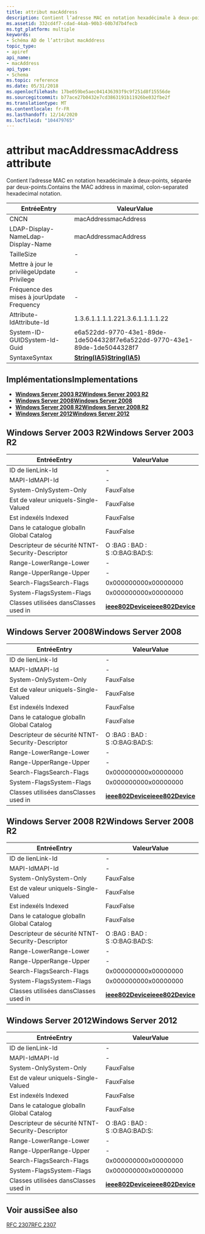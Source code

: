 ```yaml
---
title: attribut macAddress
description: Contient l’adresse MAC en notation hexadécimale à deux-points, séparée par deux-points.
ms.assetid: 332cd4f7-cdad-44ab-90b3-60b7d7b4fecb
ms.tgt_platform: multiple
keywords:
- Schéma AD de l’attribut macAddress
topic_type:
- apiref
api_name:
- macAddress
api_type:
- Schema
ms.topic: reference
ms.date: 05/31/2018
ms.openlocfilehash: 17be059be5aec041436393f9c9f251d8f15556de
ms.sourcegitcommit: b77ace27b0432e7cd3863191b11926be032fbe2f
ms.translationtype: MT
ms.contentlocale: fr-FR
ms.lasthandoff: 12/14/2020
ms.locfileid: "104479765"
---
```

# <a name="macaddress-attribute"></a><span data-ttu-id="8a984-104">attribut macAddress</span><span class="sxs-lookup"><span data-stu-id="8a984-104">macAddress attribute</span></span>

<span data-ttu-id="8a984-105">Contient l’adresse MAC en notation hexadécimale à deux-points, séparée par deux-points.</span><span class="sxs-lookup"><span data-stu-id="8a984-105">Contains the MAC address in maximal, colon-separated hexadecimal notation.</span></span>



| <span data-ttu-id="8a984-106">Entrée</span><span class="sxs-lookup"><span data-stu-id="8a984-106">Entry</span></span> | <span data-ttu-id="8a984-107">Valeur</span><span class="sxs-lookup"><span data-stu-id="8a984-107">Value</span></span> |
|-------------------|--------------------------------------|
| <span data-ttu-id="8a984-108">CN</span><span class="sxs-lookup"><span data-stu-id="8a984-108">CN</span></span>                | <span data-ttu-id="8a984-109">macAddress</span><span class="sxs-lookup"><span data-stu-id="8a984-109">macAddress</span></span>                           |
| <span data-ttu-id="8a984-110">LDAP-Display-Name</span><span class="sxs-lookup"><span data-stu-id="8a984-110">Ldap-Display-Name</span></span> | <span data-ttu-id="8a984-111">macAddress</span><span class="sxs-lookup"><span data-stu-id="8a984-111">macAddress</span></span>                           |
| <span data-ttu-id="8a984-112">Taille</span><span class="sxs-lookup"><span data-stu-id="8a984-112">Size</span></span>              | \-                                   |
| <span data-ttu-id="8a984-113">Mettre à jour le privilège</span><span class="sxs-lookup"><span data-stu-id="8a984-113">Update Privilege</span></span>  | \-                                   |
| <span data-ttu-id="8a984-114">Fréquence des mises à jour</span><span class="sxs-lookup"><span data-stu-id="8a984-114">Update Frequency</span></span>  | \-                                   |
| <span data-ttu-id="8a984-115">Attribute-Id</span><span class="sxs-lookup"><span data-stu-id="8a984-115">Attribute-Id</span></span>      | <span data-ttu-id="8a984-116">1.3.6.1.1.1.1.22</span><span class="sxs-lookup"><span data-stu-id="8a984-116">1.3.6.1.1.1.1.22</span></span>                     |
| <span data-ttu-id="8a984-117">System-ID-GUID</span><span class="sxs-lookup"><span data-stu-id="8a984-117">System-Id-Guid</span></span>    | <span data-ttu-id="8a984-118">e6a522dd-9770-43e1-89de-1de5044328f7</span><span class="sxs-lookup"><span data-stu-id="8a984-118">e6a522dd-9770-43e1-89de-1de5044328f7</span></span> |
| <span data-ttu-id="8a984-119">Syntaxe</span><span class="sxs-lookup"><span data-stu-id="8a984-119">Syntax</span></span>            | [<span data-ttu-id="8a984-120">**String(IA5)**</span><span class="sxs-lookup"><span data-stu-id="8a984-120">**String(IA5)**</span></span>](s-string-ia5.md)  |



## <a name="implementations"></a><span data-ttu-id="8a984-121">Implémentations</span><span class="sxs-lookup"><span data-stu-id="8a984-121">Implementations</span></span>

-   [<span data-ttu-id="8a984-122">**Windows Server 2003 R2**</span><span class="sxs-lookup"><span data-stu-id="8a984-122">**Windows Server 2003 R2**</span></span>](#windows-server-2003-r2)
-   [<span data-ttu-id="8a984-123">**Windows Server 2008**</span><span class="sxs-lookup"><span data-stu-id="8a984-123">**Windows Server 2008**</span></span>](#windows-server-2008)
-   [<span data-ttu-id="8a984-124">**Windows Server 2008 R2**</span><span class="sxs-lookup"><span data-stu-id="8a984-124">**Windows Server 2008 R2**</span></span>](#windows-server-2008-r2)
-   [<span data-ttu-id="8a984-125">**Windows Server 2012**</span><span class="sxs-lookup"><span data-stu-id="8a984-125">**Windows Server 2012**</span></span>](#windows-server-2012)

## <a name="windows-server-2003-r2"></a><span data-ttu-id="8a984-126">Windows Server 2003 R2</span><span class="sxs-lookup"><span data-stu-id="8a984-126">Windows Server 2003 R2</span></span>



| <span data-ttu-id="8a984-127">Entrée</span><span class="sxs-lookup"><span data-stu-id="8a984-127">Entry</span></span> | <span data-ttu-id="8a984-128">Valeur</span><span class="sxs-lookup"><span data-stu-id="8a984-128">Value</span></span> |
|------------------------|-----------------------------------------------------|
| <span data-ttu-id="8a984-129">ID de lien</span><span class="sxs-lookup"><span data-stu-id="8a984-129">Link-Id</span></span>                | \-                                                  |
| <span data-ttu-id="8a984-130">MAPI-Id</span><span class="sxs-lookup"><span data-stu-id="8a984-130">MAPI-Id</span></span>                | \-                                                  |
| <span data-ttu-id="8a984-131">System-Only</span><span class="sxs-lookup"><span data-stu-id="8a984-131">System-Only</span></span>            | <span data-ttu-id="8a984-132">Faux</span><span class="sxs-lookup"><span data-stu-id="8a984-132">False</span></span>                                               |
| <span data-ttu-id="8a984-133">Est de valeur unique</span><span class="sxs-lookup"><span data-stu-id="8a984-133">Is-Single-Valued</span></span>       | <span data-ttu-id="8a984-134">Faux</span><span class="sxs-lookup"><span data-stu-id="8a984-134">False</span></span>                                               |
| <span data-ttu-id="8a984-135">Est indexé</span><span class="sxs-lookup"><span data-stu-id="8a984-135">Is Indexed</span></span>             | <span data-ttu-id="8a984-136">Faux</span><span class="sxs-lookup"><span data-stu-id="8a984-136">False</span></span>                                               |
| <span data-ttu-id="8a984-137">Dans le catalogue global</span><span class="sxs-lookup"><span data-stu-id="8a984-137">In Global Catalog</span></span>      | <span data-ttu-id="8a984-138">Faux</span><span class="sxs-lookup"><span data-stu-id="8a984-138">False</span></span>                                               |
| <span data-ttu-id="8a984-139">Descripteur de sécurité NT</span><span class="sxs-lookup"><span data-stu-id="8a984-139">NT-Security-Descriptor</span></span> | <span data-ttu-id="8a984-140">O :BAG : BAD : S :</span><span class="sxs-lookup"><span data-stu-id="8a984-140">O:BAG:BAD:S:</span></span>                                        |
| <span data-ttu-id="8a984-141">Range-Lower</span><span class="sxs-lookup"><span data-stu-id="8a984-141">Range-Lower</span></span>            | \-                                                  |
| <span data-ttu-id="8a984-142">Range-Upper</span><span class="sxs-lookup"><span data-stu-id="8a984-142">Range-Upper</span></span>            | \-                                                  |
| <span data-ttu-id="8a984-143">Search-Flags</span><span class="sxs-lookup"><span data-stu-id="8a984-143">Search-Flags</span></span>           | <span data-ttu-id="8a984-144">0x00000000</span><span class="sxs-lookup"><span data-stu-id="8a984-144">0x00000000</span></span>                                          |
| <span data-ttu-id="8a984-145">System-Flags</span><span class="sxs-lookup"><span data-stu-id="8a984-145">System-Flags</span></span>           | <span data-ttu-id="8a984-146">0x00000000</span><span class="sxs-lookup"><span data-stu-id="8a984-146">0x00000000</span></span>                                          |
| <span data-ttu-id="8a984-147">Classes utilisées dans</span><span class="sxs-lookup"><span data-stu-id="8a984-147">Classes used in</span></span>        | [<span data-ttu-id="8a984-148">**ieee802Device**</span><span class="sxs-lookup"><span data-stu-id="8a984-148">**ieee802Device**</span></span>](c-ieee802device.md)<br/> |



## <a name="windows-server-2008"></a><span data-ttu-id="8a984-149">Windows Server 2008</span><span class="sxs-lookup"><span data-stu-id="8a984-149">Windows Server 2008</span></span>



| <span data-ttu-id="8a984-150">Entrée</span><span class="sxs-lookup"><span data-stu-id="8a984-150">Entry</span></span> | <span data-ttu-id="8a984-151">Valeur</span><span class="sxs-lookup"><span data-stu-id="8a984-151">Value</span></span> |
|------------------------|-----------------------------------------------------|
| <span data-ttu-id="8a984-152">ID de lien</span><span class="sxs-lookup"><span data-stu-id="8a984-152">Link-Id</span></span>                | \-                                                  |
| <span data-ttu-id="8a984-153">MAPI-Id</span><span class="sxs-lookup"><span data-stu-id="8a984-153">MAPI-Id</span></span>                | \-                                                  |
| <span data-ttu-id="8a984-154">System-Only</span><span class="sxs-lookup"><span data-stu-id="8a984-154">System-Only</span></span>            | <span data-ttu-id="8a984-155">Faux</span><span class="sxs-lookup"><span data-stu-id="8a984-155">False</span></span>                                               |
| <span data-ttu-id="8a984-156">Est de valeur unique</span><span class="sxs-lookup"><span data-stu-id="8a984-156">Is-Single-Valued</span></span>       | <span data-ttu-id="8a984-157">Faux</span><span class="sxs-lookup"><span data-stu-id="8a984-157">False</span></span>                                               |
| <span data-ttu-id="8a984-158">Est indexé</span><span class="sxs-lookup"><span data-stu-id="8a984-158">Is Indexed</span></span>             | <span data-ttu-id="8a984-159">Faux</span><span class="sxs-lookup"><span data-stu-id="8a984-159">False</span></span>                                               |
| <span data-ttu-id="8a984-160">Dans le catalogue global</span><span class="sxs-lookup"><span data-stu-id="8a984-160">In Global Catalog</span></span>      | <span data-ttu-id="8a984-161">Faux</span><span class="sxs-lookup"><span data-stu-id="8a984-161">False</span></span>                                               |
| <span data-ttu-id="8a984-162">Descripteur de sécurité NT</span><span class="sxs-lookup"><span data-stu-id="8a984-162">NT-Security-Descriptor</span></span> | <span data-ttu-id="8a984-163">O :BAG : BAD : S :</span><span class="sxs-lookup"><span data-stu-id="8a984-163">O:BAG:BAD:S:</span></span>                                        |
| <span data-ttu-id="8a984-164">Range-Lower</span><span class="sxs-lookup"><span data-stu-id="8a984-164">Range-Lower</span></span>            | \-                                                  |
| <span data-ttu-id="8a984-165">Range-Upper</span><span class="sxs-lookup"><span data-stu-id="8a984-165">Range-Upper</span></span>            | \-                                                  |
| <span data-ttu-id="8a984-166">Search-Flags</span><span class="sxs-lookup"><span data-stu-id="8a984-166">Search-Flags</span></span>           | <span data-ttu-id="8a984-167">0x00000000</span><span class="sxs-lookup"><span data-stu-id="8a984-167">0x00000000</span></span>                                          |
| <span data-ttu-id="8a984-168">System-Flags</span><span class="sxs-lookup"><span data-stu-id="8a984-168">System-Flags</span></span>           | <span data-ttu-id="8a984-169">0x00000000</span><span class="sxs-lookup"><span data-stu-id="8a984-169">0x00000000</span></span>                                          |
| <span data-ttu-id="8a984-170">Classes utilisées dans</span><span class="sxs-lookup"><span data-stu-id="8a984-170">Classes used in</span></span>        | [<span data-ttu-id="8a984-171">**ieee802Device**</span><span class="sxs-lookup"><span data-stu-id="8a984-171">**ieee802Device**</span></span>](c-ieee802device.md)<br/> |



## <a name="windows-server-2008-r2"></a><span data-ttu-id="8a984-172">Windows Server 2008 R2</span><span class="sxs-lookup"><span data-stu-id="8a984-172">Windows Server 2008 R2</span></span>



| <span data-ttu-id="8a984-173">Entrée</span><span class="sxs-lookup"><span data-stu-id="8a984-173">Entry</span></span> | <span data-ttu-id="8a984-174">Valeur</span><span class="sxs-lookup"><span data-stu-id="8a984-174">Value</span></span> |
|------------------------|-----------------------------------------------------|
| <span data-ttu-id="8a984-175">ID de lien</span><span class="sxs-lookup"><span data-stu-id="8a984-175">Link-Id</span></span>                | \-                                                  |
| <span data-ttu-id="8a984-176">MAPI-Id</span><span class="sxs-lookup"><span data-stu-id="8a984-176">MAPI-Id</span></span>                | \-                                                  |
| <span data-ttu-id="8a984-177">System-Only</span><span class="sxs-lookup"><span data-stu-id="8a984-177">System-Only</span></span>            | <span data-ttu-id="8a984-178">Faux</span><span class="sxs-lookup"><span data-stu-id="8a984-178">False</span></span>                                               |
| <span data-ttu-id="8a984-179">Est de valeur unique</span><span class="sxs-lookup"><span data-stu-id="8a984-179">Is-Single-Valued</span></span>       | <span data-ttu-id="8a984-180">Faux</span><span class="sxs-lookup"><span data-stu-id="8a984-180">False</span></span>                                               |
| <span data-ttu-id="8a984-181">Est indexé</span><span class="sxs-lookup"><span data-stu-id="8a984-181">Is Indexed</span></span>             | <span data-ttu-id="8a984-182">Faux</span><span class="sxs-lookup"><span data-stu-id="8a984-182">False</span></span>                                               |
| <span data-ttu-id="8a984-183">Dans le catalogue global</span><span class="sxs-lookup"><span data-stu-id="8a984-183">In Global Catalog</span></span>      | <span data-ttu-id="8a984-184">Faux</span><span class="sxs-lookup"><span data-stu-id="8a984-184">False</span></span>                                               |
| <span data-ttu-id="8a984-185">Descripteur de sécurité NT</span><span class="sxs-lookup"><span data-stu-id="8a984-185">NT-Security-Descriptor</span></span> | <span data-ttu-id="8a984-186">O :BAG : BAD : S :</span><span class="sxs-lookup"><span data-stu-id="8a984-186">O:BAG:BAD:S:</span></span>                                        |
| <span data-ttu-id="8a984-187">Range-Lower</span><span class="sxs-lookup"><span data-stu-id="8a984-187">Range-Lower</span></span>            | \-                                                  |
| <span data-ttu-id="8a984-188">Range-Upper</span><span class="sxs-lookup"><span data-stu-id="8a984-188">Range-Upper</span></span>            | \-                                                  |
| <span data-ttu-id="8a984-189">Search-Flags</span><span class="sxs-lookup"><span data-stu-id="8a984-189">Search-Flags</span></span>           | <span data-ttu-id="8a984-190">0x00000000</span><span class="sxs-lookup"><span data-stu-id="8a984-190">0x00000000</span></span>                                          |
| <span data-ttu-id="8a984-191">System-Flags</span><span class="sxs-lookup"><span data-stu-id="8a984-191">System-Flags</span></span>           | <span data-ttu-id="8a984-192">0x00000000</span><span class="sxs-lookup"><span data-stu-id="8a984-192">0x00000000</span></span>                                          |
| <span data-ttu-id="8a984-193">Classes utilisées dans</span><span class="sxs-lookup"><span data-stu-id="8a984-193">Classes used in</span></span>        | [<span data-ttu-id="8a984-194">**ieee802Device**</span><span class="sxs-lookup"><span data-stu-id="8a984-194">**ieee802Device**</span></span>](c-ieee802device.md)<br/> |



## <a name="windows-server-2012"></a><span data-ttu-id="8a984-195">Windows Server 2012</span><span class="sxs-lookup"><span data-stu-id="8a984-195">Windows Server 2012</span></span>



| <span data-ttu-id="8a984-196">Entrée</span><span class="sxs-lookup"><span data-stu-id="8a984-196">Entry</span></span> | <span data-ttu-id="8a984-197">Valeur</span><span class="sxs-lookup"><span data-stu-id="8a984-197">Value</span></span> |
|------------------------|-----------------------------------------------------|
| <span data-ttu-id="8a984-198">ID de lien</span><span class="sxs-lookup"><span data-stu-id="8a984-198">Link-Id</span></span>                | \-                                                  |
| <span data-ttu-id="8a984-199">MAPI-Id</span><span class="sxs-lookup"><span data-stu-id="8a984-199">MAPI-Id</span></span>                | \-                                                  |
| <span data-ttu-id="8a984-200">System-Only</span><span class="sxs-lookup"><span data-stu-id="8a984-200">System-Only</span></span>            | <span data-ttu-id="8a984-201">Faux</span><span class="sxs-lookup"><span data-stu-id="8a984-201">False</span></span>                                               |
| <span data-ttu-id="8a984-202">Est de valeur unique</span><span class="sxs-lookup"><span data-stu-id="8a984-202">Is-Single-Valued</span></span>       | <span data-ttu-id="8a984-203">Faux</span><span class="sxs-lookup"><span data-stu-id="8a984-203">False</span></span>                                               |
| <span data-ttu-id="8a984-204">Est indexé</span><span class="sxs-lookup"><span data-stu-id="8a984-204">Is Indexed</span></span>             | <span data-ttu-id="8a984-205">Faux</span><span class="sxs-lookup"><span data-stu-id="8a984-205">False</span></span>                                               |
| <span data-ttu-id="8a984-206">Dans le catalogue global</span><span class="sxs-lookup"><span data-stu-id="8a984-206">In Global Catalog</span></span>      | <span data-ttu-id="8a984-207">Faux</span><span class="sxs-lookup"><span data-stu-id="8a984-207">False</span></span>                                               |
| <span data-ttu-id="8a984-208">Descripteur de sécurité NT</span><span class="sxs-lookup"><span data-stu-id="8a984-208">NT-Security-Descriptor</span></span> | <span data-ttu-id="8a984-209">O :BAG : BAD : S :</span><span class="sxs-lookup"><span data-stu-id="8a984-209">O:BAG:BAD:S:</span></span>                                        |
| <span data-ttu-id="8a984-210">Range-Lower</span><span class="sxs-lookup"><span data-stu-id="8a984-210">Range-Lower</span></span>            | \-                                                  |
| <span data-ttu-id="8a984-211">Range-Upper</span><span class="sxs-lookup"><span data-stu-id="8a984-211">Range-Upper</span></span>            | \-                                                  |
| <span data-ttu-id="8a984-212">Search-Flags</span><span class="sxs-lookup"><span data-stu-id="8a984-212">Search-Flags</span></span>           | <span data-ttu-id="8a984-213">0x00000000</span><span class="sxs-lookup"><span data-stu-id="8a984-213">0x00000000</span></span>                                          |
| <span data-ttu-id="8a984-214">System-Flags</span><span class="sxs-lookup"><span data-stu-id="8a984-214">System-Flags</span></span>           | <span data-ttu-id="8a984-215">0x00000000</span><span class="sxs-lookup"><span data-stu-id="8a984-215">0x00000000</span></span>                                          |
| <span data-ttu-id="8a984-216">Classes utilisées dans</span><span class="sxs-lookup"><span data-stu-id="8a984-216">Classes used in</span></span>        | [<span data-ttu-id="8a984-217">**ieee802Device**</span><span class="sxs-lookup"><span data-stu-id="8a984-217">**ieee802Device**</span></span>](c-ieee802device.md)<br/> |



## <a name="see-also"></a><span data-ttu-id="8a984-218">Voir aussi</span><span class="sxs-lookup"><span data-stu-id="8a984-218">See also</span></span>

<dl> <dt>

[<span data-ttu-id="8a984-219">RFC 2307</span><span class="sxs-lookup"><span data-stu-id="8a984-219">RFC 2307</span></span>](https://www.ietf.org/rfc/rfc2307.txt)
</dt> </dl>

 

 





